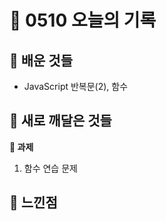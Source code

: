 # 🧸 0510 오늘의 기록
## 💙 배운 것들
* JavaScript 반복문(2), 함수

## 💚 새로 깨달은 것들


**📍 과제**
1. 함수 연습 문제
 
## 💜 느낀점

